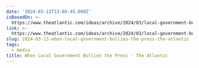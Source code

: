```yaml
---
date: '2024-03-13T13:08:45.000Z'
isBasedOn: >-
  https://www.theatlantic.com/ideas/archive/2024/03/local-government-bullying-press/677692/
link: >-
  https://www.theatlantic.com/ideas/archive/2024/03/local-government-bullying-press/677692/
slug: 2024-03-13-when-local-government-bullies-the-press-the-atlantic
tags:
  - media
title: When Local Government Bullies the Press - The Atlantic
---
```


